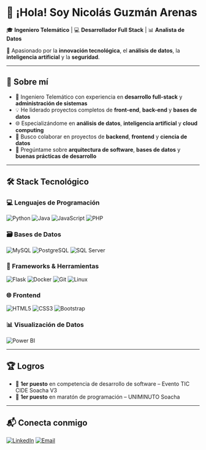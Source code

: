 # 👋 ¡Hola! Soy Nicolás Guzmán Arenas  

🎓 **Ingeniero Telemático** | 💻 **Desarrollador Full Stack** | 📊 **Analista de Datos**

🚀 Apasionado por la **innovación tecnológica**, el **análisis de datos**, la **inteligencia artificial** y la **seguridad**.

---

## 🌟 Sobre mí

- 🔭 Ingeniero Telemático con experiencia en **desarrollo full-stack** y **administración de sistemas**
- 💡 He liderado proyectos completos de **front-end**, **back-end** y **bases de datos**
- 🌐 Especializándome en **análisis de datos**, **inteligencia artificial** y **cloud computing**
- 👯 Busco colaborar en proyectos de **backend**, **frontend** y **ciencia de datos**
- 💬 Pregúntame sobre **arquitectura de software**, **bases de datos** y **buenas prácticas de desarrollo**

---

## 🛠️ Stack Tecnológico

### 💻 Lenguajes de Programación
![Python](https://img.shields.io/badge/Python-3776AB?style=for-the-badge&logo=python&logoColor=white)
![Java](https://img.shields.io/badge/Java-007396?style=for-the-badge&logo=java&logoColor=white)
![JavaScript](https://img.shields.io/badge/JavaScript-F7DF1E?style=for-the-badge&logo=javascript&logoColor=black)
![PHP](https://img.shields.io/badge/PHP-777BB4?style=for-the-badge&logo=php&logoColor=white)

### 🗃️ Bases de Datos
![MySQL](https://img.shields.io/badge/MySQL-4479A1?style=for-the-badge&logo=mysql&logoColor=white)
![PostgreSQL](https://img.shields.io/badge/PostgreSQL-336791?style=for-the-badge&logo=postgresql&logoColor=white)
![SQL Server](https://img.shields.io/badge/SQL%20Server-CC2927?style=for-the-badge&logo=microsoft-sql-server&logoColor=white)

### 🚀 Frameworks & Herramientas
![Flask](https://img.shields.io/badge/Flask-000000?style=for-the-badge&logo=flask&logoColor=white)
![Docker](https://img.shields.io/badge/Docker-2496ED?style=for-the-badge&logo=docker&logoColor=white)
![Git](https://img.shields.io/badge/Git-F05032?style=for-the-badge&logo=git&logoColor=white)
![Linux](https://img.shields.io/badge/Linux-FCC624?style=for-the-badge&logo=linux&logoColor=black)

### 🌐 Frontend
![HTML5](https://img.shields.io/badge/HTML5-E34F26?style=for-the-badge&logo=html5&logoColor=white)
![CSS3](https://img.shields.io/badge/CSS3-1572B6?style=for-the-badge&logo=css3&logoColor=white)
![Bootstrap](https://img.shields.io/badge/Bootstrap-7952B3?style=for-the-badge&logo=bootstrap&logoColor=white)

### 📊 Visualización de Datos
![Power BI](https://img.shields.io/badge/Power%20BI-F2C811?style=for-the-badge&logo=powerbi&logoColor=black)

---

## 🏆 Logros

- 🥇 **1er puesto** en competencia de desarrollo de software – Evento TIC CIDE Soacha V3  
- 🥇 **1er puesto** en maratón de programación – UNIMINUTO Soacha  

---

## 📬 Conecta conmigo

[![LinkedIn](https://img.shields.io/badge/LinkedIn-Nicolás_Guzmán_Arenas-0077B5?style=for-the-badge&logo=linkedin&logoColor=white)]([https://www.linkedin.com/in/tuusuario/](https://www.linkedin.com/in/nicolas-guzman-arenas/))
[![Email](https://img.shields.io/badge/Email-nguzmanarenas@gmail.com-D14836?style=for-the-badge&logo=gmail&logoColor=white)](mailto:nguzmanarenas@gmail.com)
